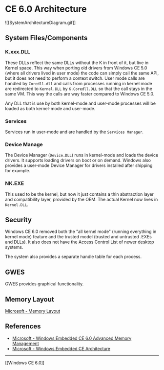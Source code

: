# CE 6.0 Architecture
![[SystemArchitectureDiagram.gif]]

## System Files/Components
### K.xxx.DLL
These DLLs reflect the same DLLs without the K in front of it, but live in Kernel space. This way when porting old drivers from Windows CE 5.0 (where all drivers lived in user mode) the code can simply call the same API, but it does not need to perform a context switch. User mode calls are handled by ``Coredll.dll`` and calls from processes running in kernel mode are redirected to ``Kernel.DLL`` by ``K.Coredll.DLL`` so that the call stays in the same VM. This way the calls are way faster compared to Windows CE 5.0.

Any DLL that is use by both kernel-mode and user-mode processes will be loaded as both kernel-mode and user-mode.

### Services
Services run in user-mode and are handled by the ``Services Manager``.

### Device Manage
The Device Manager (``Device.DLL``) runs in kernel-mode and loads the device drivers. It supports loading drivers on boot or on demand. Windows also provides a user-mode Device Manager for drivers installed after shipping for example.

### NK.EXE
This used to be the kernel, but now it just contains a thin abstraction layer and compatibility layer, provided by the OEM. The actual Kernel now lives in ``Kernel.DLL``.

## Security
Windows CE 6.0 removed both the "all kernel mode" (running everything in kernel mode) feature and the trusted model (trusted and untrusted .EXEs and DLLs). It also does not have the Access Control List of newer desktop systems.

The system also provides a separate handle table for each process.

## GWES
GWES provides graphical functionality.

## Memory Layout
[Microsoft - Memory Layout](https://docs.microsoft.com/en-us/previous-versions/windows/embedded/ee483001(v=winembedded.60))

## References
- [Microsoft - Windows Embedded CE 6.0 Advanced Memory Management](https://docs.microsoft.com/en-us/previous-versions/windows/embedded/bb331824(v=msdn.10))
- [Microsoft - Windows Embedded CE Architecture](https://docs.microsoft.com/en-us/previous-versions/windows/embedded/ee504804(v=winembedded.60))

---
[[Windows CE 6.0]]